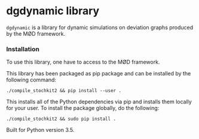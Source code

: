 # dgdynamic library #
`dgdynamic` is a library for dynamic simulations on deviation graphs produced by the MØD framework.
 
### Installation ###
To use this library, one have to access to the MØD framework.

This library has been packaged as pip package and can be installed by the following command:
 
```
./compile_stochkit2 && pip install --user .
```
This installs all of the Python dependencies via pip and installs them locally for your user.
To install the package globally, do the following:

```
./compile_stochkit2 && sudo pip install .
```

Built for Python version 3.5.
